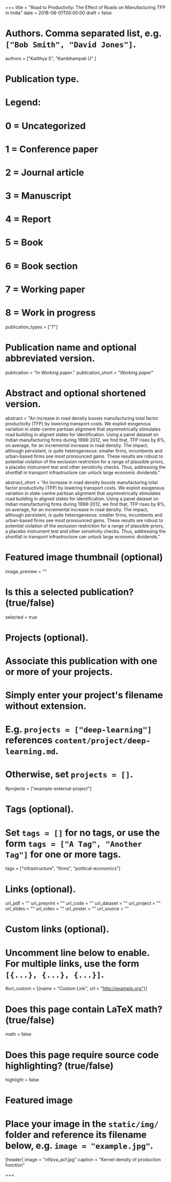 +++
title = "Road to Productivity: The Effect of Roads on Manufacturing TFP in India"
date = 2018-08-01T00:00:00
draft = false

# Authors. Comma separated list, e.g. `["Bob Smith", "David Jones"]`.
authors = ["Kailthya S", "Kambhampati U" ]

# Publication type.
# Legend:
# 0 = Uncategorized
# 1 = Conference paper
# 2 = Journal article
# 3 = Manuscript
# 4 = Report
# 5 = Book
# 6 = Book section
# 7 = Working paper
# 8 = Work in progress
publication_types = ["7"]

# Publication name and optional abbreviated version.
publication = "In *Working paper*."
publication_short = "*Working paper*"

# Abstract and optional shortened version.
abstract = "An increase in road density boosts manufacturing total factor productivity (TFP) by lowering transport costs. We exploit exogenous variation in state-centre partisan alignment that asymmetrically stimulates road building in aligned states for identification. Using a panel dataset on Indian manufacturing firms during 1998-2012, we find that, TFP rises by 8%, on average, for an incremental increase in road density. The impact, although persistent, is quite heterogeneous: smaller firms, incumbents and urban-based firms see most pronounced gains. These results are robust to potential violation of the exclusion restriction for a range of plausible priors, a placebo instrument test and other sensitivity checks. Thus, addressing the shortfall in transport infrastructure can unlock large economic dividends."

abstract_short = "An increase in road density boosts manufacturing total factor productivity (TFP) by lowering transport costs. We exploit exogenous variation in state-centre partisan alignment that asymmetrically stimulates road building in aligned states for identification. Using a panel dataset on Indian manufacturing firms during 1998-2012, we find that, TFP rises by 8%, on average, for an incremental increase in road density. The impact, although persistent, is quite heterogeneous: smaller firms, incumbents and urban-based firms see most pronounced gains. These results are robust to potential violation of the exclusion restriction for a range of plausible priors, a placebo instrument test and other sensitivity checks. Thus, addressing the shortfall in transport infrastructure can unlock large economic dividends."

# Featured image thumbnail (optional)
image_preview = ""

# Is this a selected publication? (true/false)
selected = true

# Projects (optional).
#   Associate this publication with one or more of your projects.
#   Simply enter your project's filename without extension.
#   E.g. `projects = ["deep-learning"]` references `content/project/deep-learning.md`.
#   Otherwise, set `projects = []`.
#projects = ["example-external-project"]

# Tags (optional).
#   Set `tags = []` for no tags, or use the form `tags = ["A Tag", "Another Tag"]` for one or more tags.
tags = ["infrastructure", "firms", "political-economics"]

# Links (optional).
url_pdf = ""
url_preprint = ""
url_code = ""
url_dataset = ""
url_project = ""
url_slides = ""
url_video = ""
url_poster = ""
url_source = ""

# Custom links (optional).
#   Uncomment line below to enable. For multiple links, use the form `[{...}, {...}, {...}]`.
#url_custom = [{name = "Custom Link", url = "http://example.org"}]

# Does this page contain LaTeX math? (true/false)
math = false

# Does this page require source code highlighting? (true/false)
highlight = false

# Featured image
# Place your image in the `static/img/` folder and reference its filename below, e.g. `image = "example.jpg"`.
[header]
image = "ntfpva_acf.jpg"
caption = "Kernel density of production function"

+++
